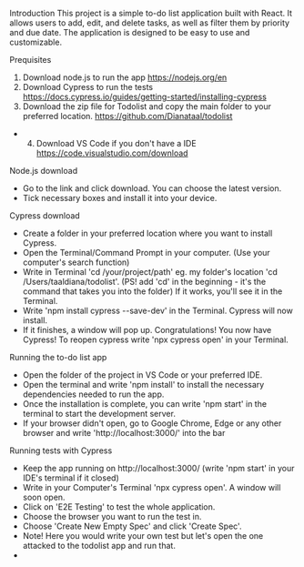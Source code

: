 Introduction
This project is a simple to-do list application built with React. It allows users to add, edit, and delete tasks, as well as filter them by priority and due date. The application is designed to be easy to use and customizable.

Prequisites
1. Download node.js to run the app
https://nodejs.org/en
2. Download Cypress to run the tests
https://docs.cypress.io/guides/getting-started/installing-cypress
3. Download the zip file for Todolist and copy the main folder to your preferred location.
https://github.com/Dianataal/todolist
* 4. Download VS Code if you don't have a IDE
https://code.visualstudio.com/download

Node.js download
* Go to the link and click download. You can choose the latest version.
* Tick necessary boxes and install it into your device.

Cypress download
* Create a folder in your preferred location where you want to install Cypress.
* Open the Terminal/Command Prompt in your computer. (Use your computer's search function)
* Write in Terminal 'cd /your/project/path' eg. my folder's location 'cd /Users/taaldiana/todolist'. (PS! add 'cd' in the beginning - it's the command that takes you into the folder) If it works, you'll see it in the Terminal.
* Write 'npm install cypress --save-dev' in the Terminal. Cypress will now install.
* If it finishes, a window will pop up. Congratulations! You now have Cypress!
To reopen cypress write 'npx cypress open' in your Terminal.

Running the to-do list app 
* Open the folder of the project in VS Code or your preferred IDE.
* Open the terminal and write 'npm install' to install the necessary dependencies needed to run the app.
* Once the installation is complete, you can write 'npm start' in the terminal to start the development server.
* If your browser didn't open, go to Google Chrome, Edge or any other browser and write 'http://localhost:3000/' into the bar

Running tests with Cypress
* Keep the app running on http://localhost:3000/ (write 'npm start' in your IDE's terminal if it closed)
* Write in your Computer's Terminal 'npx cypress open'. A window will soon open.
* Click on 'E2E Testing' to test the whole application.
* Choose the browser you want to run the test in.
* Choose 'Create New Empty Spec' and click 'Create Spec'.
* Note! Here you would write your own test but let's open the one attacked to the todolist app and run that.
* 
